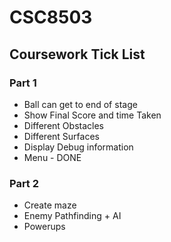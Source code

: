 # CSC8503

## Coursework Tick List

### Part 1

- Ball can get to end of stage
- Show Final Score and time Taken
- Different Obstacles
- Different Surfaces
- Display Debug information
- Menu - DONE

### Part 2

- Create maze
- Enemy Pathfinding + AI
- Powerups
